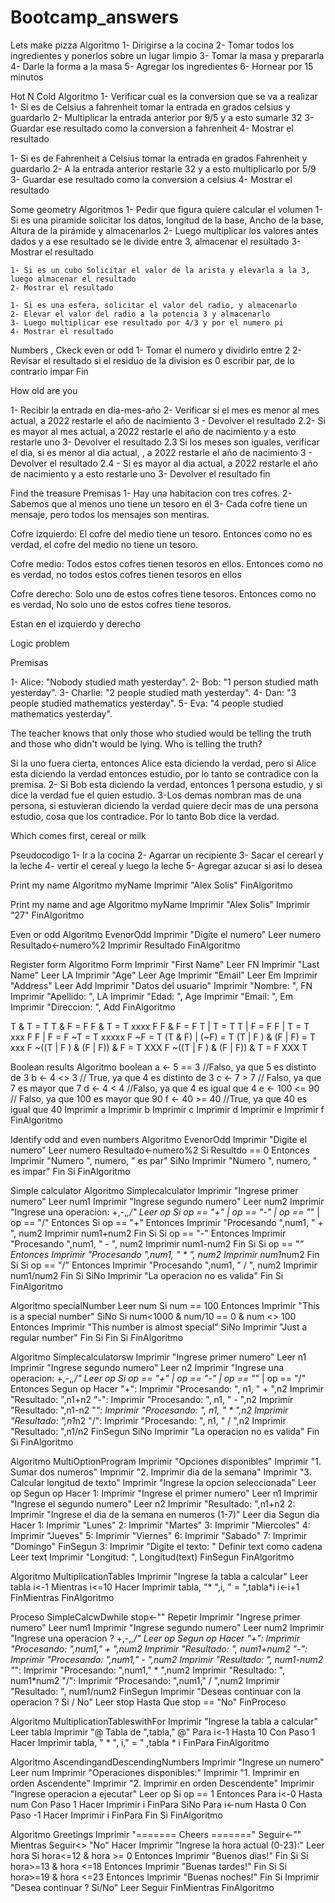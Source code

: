# Bootcamp_answers
Lets make pizza
Algoritmo
1- Dirigirse a la cocina
2- Tomar todos los ingredientes y ponerlos sobre un lugar limpio
3- Tomar la masa y prepararla
4- Darle la forma a la masa
5- Agregar los ingredientes
6- Hornear por 15 minutos

Hot N Cold
Algoritmo
1- Verificar cual es la conversion que se va a realizar 
  1- Si es de Celsius a fahrenheit tomar la entrada en grados celsius y guardarlo
  2- Multiplicar la entrada anterior por 9/5 y a esto sumarle 32
  3- Guardar ese resultado como la conversion a fahrenheit
  4- Mostrar el resultado

  1- Si es de Fahrenheit a Celsius tomar la entrada en grados Fahrenheit y guardarlo
  2- A la entrada anterior restarle 32 y a esto multiplicarlo por 5/9
  3- Guardar ese resultado como la conversion a celsius
  4- Mostrar el resultado

Some geometry
Algoritmos
1- Pedir que figura quiere calcular el volumen
    1- Si es una piramide solicitar los datos, longitud de la base, Ancho de la base, Altura de la pirámide y almacenarlos
    2- Luego multiplicar los valores antes dados y a ese resultado se le divide entre 3, almacenar el resultado
    3- Mostrar el resultado
    
    1- Si es un cubo Solicitar el valor de la arista y elevarla a la 3, luego almacenar el resultado
    2- Mostrar el resultado
    
    1- Si es una esfera, solicitar el valor del radio, y almacenarlo
    2- Elevar el valor del radio a la potencia 3 y almacenarlo
    3- Luego multiplicar ese resultado por 4/3 y por el numero pi
    4- Mostrar el resultado
    
 
Numbers , Ckeck even or odd
1- Tomar el numero y dividirlo entre 2
2- Revisar el resultado si el residuo de la division es 0 escribir par, de lo contrario impar
Fin


How old are you

1- Recibir la entrada en dia-mes-año
2- Verificar si el mes es menor al mes actual, a 2022 restarle el año de nacimiento
    3 - Devolver el resultado
2.2- Si es mayor al mes actual, a 2022 restarle el año de nacimiento y a esto restarle uno
    3- Devolver el resultado
2.3 Si los meses son iguales, verificar el dia, si es menor al dia actual, , a 2022 restarle el año de nacimiento
    3 - Devolver el resultado 
2.4 - Si es mayor al dia actual, a 2022 restarle el año de nacimiento y a esto restarle uno
    3- Devolver el resultado
fin


Find the treasure
Premisas
1- Hay una habitacion con tres cofres.
2- Sabemos que al menos uno tiene un tesoro en él
3- Cada cofre tiene un mensaje, pero todos los mensajes son mentiras.

Cofre izquierdo: El cofre del medio tiene un tesoro. 
Entonces como no es verdad,  el cofre del medio no tiene un tesoro. 

Cofre medio: Todos estos cofres tienen tesoros en ellos.
Entonces como no es verdad, no todos estos cofres tienen tesoros en ellos

Cofre derecho: Solo uno de estos cofres tiene tesoros.
Entonces como no es verdad, No solo uno de estos cofres tiene tesoros.

Estan en el izquierdo y derecho

Logic problem

Premisas

1- Alice: "Nobody studied math yesterday".
2- Bob: "1 person studied math yesterday".
3- Charlie: "2 people studied math yesterday".
4- Dan: "3 people studied mathematics yesterday".
5- Eva: "4 people studied mathematics yesterday".

The teacher knows that only those who studied would be telling the truth and those who didn't would be lying. Who is telling the truth?

Si la uno fuera cierta, entonces Alice esta diciendo la verdad, pero si Alice esta diciendo la verdad entonces estudio, por lo tanto se contradice con la premisa.
2- Si Bob esta diciendo la verdad, entonces 1 persona estudio, y si dice la verdad fue el quien estudio.
3-Los demas nombran mas de una persona, si estuvieran diciendo la verdad quiere decir mas de una persona estudio, cosa que los contradice.
Por lo tanto Bob dice la verdad.


Which comes first, cereal or milk

Pseudocodigo
1- Ir a la cocina
2- Agarrar un recipiente
3- Sacar el cerearl y la leche
4- vertir el cereal y luego la leche
5- Agregar azucar si asi lo desea

Print my name
Algoritmo myName
	Imprimir "Alex Solis"
FinAlgoritmo

Print my name and age
Algoritmo myName
	Imprimir "Alex Solis"
	Imprimir "27"
FinAlgoritmo


Even or odd
Algoritmo EvenorOdd
	Imprimir "Digite el numero"
	Leer numero
	Resultado<-numero%2
	Imprimir Resultado
FinAlgoritmo

Register form
Algoritmo Form
	Imprimir "First Name"
	Leer FN
	Imprimir "Last Name"
	Leer LA
	Imprimir "Age"
	Leer Age
	Imprimir "Email"
	Leer Em
	Imprimir "Address"
	Leer Add
	Imprimir "Datos del usuario"
	Imprimir "Nombre: ", FN
	Imprimir "Apellido: ", LA
	Imprimir "Edad: ", Age
	Imprimir "Email: ", Em
	Imprimir "Direccion: ", Add
FinAlgoritmo

T & T = T
T & F = F
F & T = T   xxxx F
F & F = F
T | T = T
T | F = F
F | T = T xxx  F
F | F = F
~T = T xxxxx F
~F = T
(T & F) | (~F) = T
(T | F ) & (F | F) = T xxx F
~((T | F ) & (F | F)) & F = T XXX F
~((T | F ) & (F | F)) & T = F  XXX T

Boolean results
Algoritmo boolean
	a <- 5 == 3
	//Falso, ya que 5 es distinto de 3
	b <- 4 <> 3
	// True, ya que 4 es distinto de 3
	c <- 7 > 7
	// Falso, ya que 7 es mayor que 7
	d <- 4 < 4
	//Falso, ya que 4 es igual que 4
	e <- 100 <= 90
	// Falso, ya que 100 es mayor que 90
	f <- 40 >= 40
	//True, ya que 40 es igual que 40
	Imprimir a
	Imprimir b
	Imprimir c
	Imprimir d
	Imprimir e
	Imprimir f
FinAlgoritmo


Identify odd and even numbers
Algoritmo EvenorOdd
	Imprimir "Digite el numero"
	Leer numero
	Resultado<-numero%2
	Si Resultdo == 0 Entonces
		Imprimir "Numero ", numero, " es par"
	SiNo
	    Imprimir "Numero ", numero, " es impar"
	Fin Si
FinAlgoritmo


Simple calculator
Algoritmo Simplecalculator
	Imprimir "Ingrese primer numero"
	Leer num1
	Imprimir "Ingrese segundo numero"
	Leer num2
	Imprimir "Ingrese una operacion: +,-,*,/"
	Leer op
	Si op == "+" | op == "-" | op == "*" | op == "/"  Entonces
		Si op == "+" Entonces
			Imprimir "Procesando ",num1, " + ", num2
			Imprimir num1+num2
		Fin Si
		Si op == "-" Entonces
			Imprimir "Procesando ",num1, " - ", num2
			Imprimir num1-num2
		Fin Si
		Si op == "*" Entonces
			Imprimir "Procesando ",num1, " * ", num2
			Imprimir num1*num2
		Fin Si
		Si op == "/" Entonces
			Imprimir "Procesando ",num1, " / ", num2
			Imprimir num1/num2
		Fin Si
	SiNo
		Imprimir "La operacion no es valida"
	Fin Si
FinAlgoritmo

Algoritmo specialNumber
	Leer num
	Si num == 100 Entonces
		Imprimir "This is a special number"
	SiNo
		Si num<1000 & num/10 == 0 & num <> 100   Entonces
			Imprimir  "This number is almost special"
		SiNo
			Imprimir "Just a regular number"
		Fin Si
	Fin Si
FinAlgoritmo


Algoritmo Simplecalculatorsw
	Imprimir  "Ingrese primer numero"
	Leer n1
	Imprimir  "Ingrese segundo numero"
	Leer n2
	Imprimir  "Ingrese una operacion: +,-,*,/"
	Leer op
	Si op == "+"  | op == "-"  | op == "*"  | op == "/" Entonces
		Segun  op Hacer
			"+":
				Imprimir "Procesando: ", n1, " + ",n2
				Imprimir "Resultado: ",n1+n2
			"-":
				Imprimir "Procesando: ", n1, " - ",n2
				Imprimir "Resultado: ",n1-n2
			"*":
				Imprimir "Procesando: ", n1, " * ",n2
				Imprimir "Resultado: ",n1*n2
			"/":
				Imprimir "Procesando: ", n1, " / ",n2
				Imprimir "Resultado: ",n1/n2
		FinSegun
	SiNo
		Imprimir "La operacion no es valida"
	Fin Si
FinAlgoritmo

Algoritmo MultiOptionProgram
	Imprimir "Opciones disponibles"
	Imprimir "1. Sumar dos numeros"
	Imprimir "2. Imprimir dia de la semana"
	Imprimir "3. Calcular longitud de texto"
	Imprimir "Ingrese la opcion seleccionada"
	Leer op
	Segun op Hacer
		1:
			Imprimir "Ingrese el primer numero"
			Leer n1
			Imprimir "Ingrese el segundo numero"
			Leer n2
			Imprimir "Resultado: ",n1+n2
		2:
			Imprimir "Ingrese el dia de la semana en numeros (1-7)"
			Leer dia
		    Segun dia Hacer
					1:
						Imprimir "Lunes"
					2:
						Imprimir "Martes"
					3:
						Imprimir "Miercoles"
					4: 
						Imprimir "Jueves"
					5: 
						Imprimir "Viernes"
					6:
						Imprimir "Sabado"
					7: 
						Imprimir "Domingo"
			FinSegun
		3:
			Imprimir "Digite el texto: "
			Definir text como cadena
			Leer text
			Imprimir "Longitud: ", Longitud(text)
	FinSegun
FinAlgoritmo

Algoritmo MultiplicationTables
	Imprimir "Ingrese la tabla a calcular"
	Leer tabla
	i<-1
	Mientras i<=10 Hacer
		Imprimir tabla, "* ",i, " = ",tabla*i
		i<-i+1
	FinMientras
FinAlgoritmo

Proceso SimpleCalcwDwhile
	stop<-""
	Repetir
		Imprimir "Ingrese primer numero"
		Leer num1
		Imprimir "Ingrese segundo numero"
		Leer num2
		Imprimir "Ingrese una operacion ? +,-,*,/"
		Leer op
		Segun op Hacer
			"+":
				Imprimir "Procesando: ",num1," + ",num2
				Imprimir "Resultado: ", num1+num2
			"-":
				Imprimir "Procesando: ",num1," - ",num2
				Imprimir "Resultado: ", num1-num2
			"*":
				Imprimir "Procesando: ",num1," * ",num2
				Imprimir "Resultado: ", num1*num2
			"/":
				Imprimir "Procesando: ",num1," / ",num2
				Imprimir "Resultado: ", num1/num2
		FinSegun
		Imprimir "Deseas continuar con la operacion ? Si / No"
		Leer stop
	Hasta Que stop == "No"
FinProceso

Algoritmo MultiplicationTableswithFor
	Imprimir "Ingrese la tabla a calcular"
	Leer tabla
	Imprimir "@ Tabla de ",tabla," @"
	Para i<-1 Hasta 10 Con Paso 1 Hacer
		Imprimir tabla, " * ", i," = " ,tabla * i
	FinPara
FinAlgoritmo

Algoritmo AscendingandDescendingNumbers
	Imprimir "Ingrese un numero"
	Leer num
	Imprimir "Operaciones disponibles:"
	Imprimir "1. Imprimir en orden Ascendente"
	Imprimir "2. Imprimir en orden Descendente"
	Imprimir "Ingrese operacion a ejecutar"
	Leer op
	Si op == 1 Entonces
		Para i<-0 Hasta num Con Paso 1 Hacer
			Imprimir i
		FinPara
	SiNo
		Para i<-num Hasta 0 Con Paso -1 Hacer
			Imprimir i
		FinPara
	Fin Si
FinAlgoritmo

Algoritmo Greetings
	Imprimir "======= Cheers ======="
	Seguir<-""
	Mientras Seguir<> "No" Hacer
		Imprimir "Ingrese la hora actual (0-23):"
		Leer hora
		Si hora<=12 & hora >= 0 Entonces
			Imprimir "Buenos dias!"
		Fin Si
		Si hora>=13 & hora <=18 Entonces
			Imprimir "Buenas tardes!"
		Fin Si
		Si hora>=19 & hora <=23 Entonces
			Imprimir "Buenas noches!"
		Fin Si
		Imprimir "Desea continuar ? Si/No"
		Leer Seguir
	FinMientras
FinAlgoritmo
